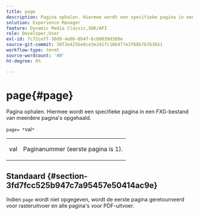 ```yaml
---
title: page
description: Pagina ophalen. Hiermee wordt een specifieke pagina in een FXG-bestand van meerdere pagina's opgehaald.
solution: Experience Manager
feature: Dynamic Media Classic,SDK/API
role: Developer,User
exl-id: 7c72ceff-30d9-4e0b-8b4f-6cb0039d389e
source-git-commit: 38f3e425be0ce3e241fc18b477e3f68b7b763b51
workflow-type: tm+mt
source-wordcount: '49'
ht-degree: 0%

---
```


# page{#page}

Pagina ophalen. Hiermee wordt een specifieke pagina in een FXG-bestand van meerdere pagina&#39;s opgehaald.

`page= *`val`*`

<table id="simpletable_E92560F812B64A36A3D108CA7DEED5AC"> 
 <tr class="strow"> 
  <td class="stentry"> <p><span class="codeph"> <span class="varname"> val</span></span> </p> </td> 
  <td class="stentry"> <p>Paginanummer (eerste pagina is 1). </p></td> 
 </tr> 
</table>

## Standaard {#section-3fd7fcc525b947c7a95457e50414ac9e}

Indien `page` wordt niet opgegeven, wordt de eerste pagina geretourneerd voor rasteruitvoer en alle pagina&#39;s voor PDF-uitvoer.
